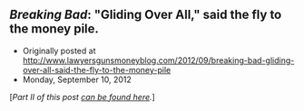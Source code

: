 ## <em>Breaking Bad</em>: "Gliding Over All," said the fly to the money pile.

 * Originally posted at http://www.lawyersgunsmoneyblog.com/2012/09/breaking-bad-gliding-over-all-said-the-fly-to-the-money-pile
 * Monday, September 10, 2012

[_Part II of this post [can be found here](http://lawyersgunsmon.wpengine.com/2012/09/breaking-bad-gliding-over-all-the-invisible-lines-and-immaterial-connections)._]